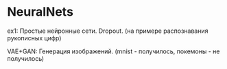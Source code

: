 # NeuralNets

ex1: Простые нейронные сети. Dropout. (на примере распознавания рукописных цифр)

VAE+GAN: Генерация изображений. (mnist - получилось, покемоны - не получилось)
